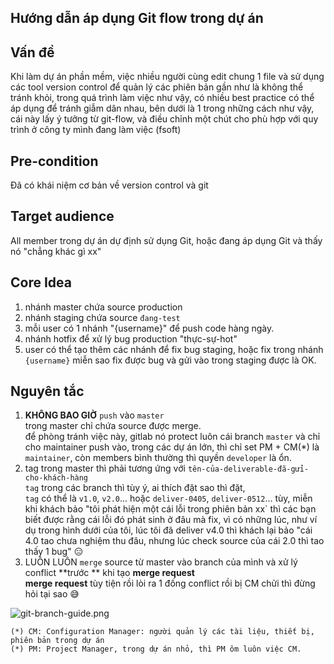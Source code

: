 ## Hướng dẫn áp dụng Git flow trong dự án

## Vấn đề 

Khi làm dự án phần mềm, việc nhiều người cùng edit chung 1 file và sử dụng các tool version control để quản lý các phiên bản gần như là không thể tránh khỏi, trong quá trình làm việc như vậy, có nhiều best practice có thể áp dụng để tránh giẫm dân nhau, bên dưới là 1 trong những cách như vậy, cái này lấy ý tưởng từ git-flow, và điều chỉnh một chút cho phù hợp với quy trình ở công ty mình đang làm việc (fsoft) 

## Pre-condition

Đã có khái niệm cơ bản về version control và git 

## Target audience 

All member trong dự án dự định sử dụng Git, hoặc đang áp dụng Git và thấy nó "chẳng khác gì xx" 

## Core Idea

1. nhánh master chứa source production 
2. nhánh staging chứa source `đang-test` 
3. mỗi user có 1 nhánh "{username}" để push code hàng ngày. 
4. nhánh hotfix để xử lý bug production "thực-sự-hot"
5. user có thể tạo thêm các nhánh để fix bug staging, hoặc fix trong nhánh `{username}` miễn sao fix được bug và gửi vào trong staging được là OK. 

## Nguyên tắc 

1. **KHÔNG BAO GIỜ** `push` vào `master`  
  trong master chỉ chứa source được merge.  
  để phòng tránh việc này, gitlab nó protect luôn cái branch `master` và chỉ cho maintainer push vào, trong các dự án lớn, thì chỉ set PM + CM(*) là `maintainer`, còn members bình thường thì quyền `developer` là ổn.
2. tag trong master thì phải tương ứng với `tên-của-deliverable-đã-gửi-cho-khách-hàng`  
  `tag` trong các branch thì tùy ý, ai thích đặt sao thì đặt,  
  `tag` có thể là `v1.0`, `v2.0`... hoặc `deliver-0405`, `deliver-0512`... tùy, miễn khi khách bảo "tôi phát hiện một cái lỗi trong phiên bản xx` thì các bạn biết được rằng cái lỗi đó phát sinh ở đâu mà fix, vì có những lúc, như ví dụ trong hình dưới của tôi, lúc tôi đã deliver v4.0 thì khách lại bảo "cái 4.0 tao chưa nghiệm thu đâu, nhưng lúc check source của cái 2.0 thì tao thấy 1 bug" 😑 
3. LUÔN LUÔN `merge` source từ master vào branch của mình và xử lý conflict **trước ** khi tạo **merge request**  
  **merge request** tùy tiện rồi lòi ra 1 đống conflict rồi bị CM chửi thì đừng hỏi tại sao 😅


![git-branch-guide.png](https://cdn.hashnode.com/res/hashnode/image/upload/v1586070119101/isq7jBopX.png)

```
(*) CM: Configuration Manager: người quản lý các tài liệu, thiết bị, phiên bản trong dự án 
(*) PM: Project Manager, trong dự án nhỏ, thì PM ôm luôn việc CM. 
```
